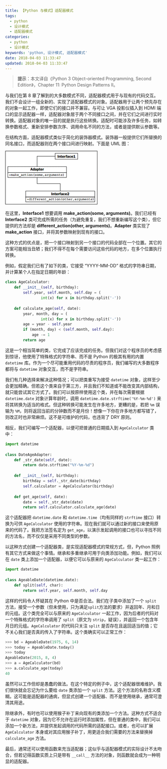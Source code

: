 ```yaml
---
title: 【Python 与模式】适配器模式
tags:
  - python
  - 设计模式
  - 适配器模式
categories:
  - python
  - 设计模式
keywords: 'python, 设计模式, 适配器模式'
date: 2018-04-03 11:33:47
updated: 2018-04-03 11:33:47
---
```


> **提示**：本文译自《Python 3 Object-oriented Programming, Second Edition》，Chapter 11: Python Design Patterns II。

与我们在第 8 章了解到的大多数模式不同，适配器模式用于与现有的代码交互。我们不会设计一组全新的、实现了适配器模式的对象。适配器用于让两个预先存在的对象一起工作，即使它们的接口并不兼容。与可让 VGA 投影仪插入到 HDMI 端口的显示适配器一样，适配器对象居于两个不同接口之间，并在它们之间进行实时转换。适配器对象的唯一目的就是执行这些转换。适配时可能涉及许多任务，如转换参数格式、重新安排参数次序、调用命名不同的方法，或者是提供默认参数等。

在结构方面，适配器模式类似于简化的装饰器模式。装饰器一般提供它们所替换的同名接口，而适配器则在两个接口间进行映射。下面是 UML 图：

![适配器模式](../imgs/python_adapter_pattern_01.png)
<!-- more -->

在这里，**Interface1** 想要调用 **make_action(some, arguments)**。我们已经有 **Interface2** 类可完成所需的任务（为避免重复，我们不想重新编写这个类），但它提供的方法却是 **different_action(other, arguments)**。**Adapter** 类实现了 **make_action** 接口，并将其参数映射到现有的接口。

这种方式的优点是，把一个接口映射到另一个接口的代码全部在一个位置。其它的方案可能相当丑陋；我们不得不在每个需要访问这些代码的地方，在多个位置执行转换。

例如，假定我们已有了如下的类，它接受 “YYYY-MM-DD” 格式的字符串日期，并计算某个人在指定日期的年龄：

```python
class AgeCalculator:
    def __init__(self, birthday):
        self.year, self.month, self.day = (
                int(x) for x in birthday.split('-'))

    def calculate_age(self, date):
        year, month, day = (
                int(x) for x in birthday.split('-'))
        age = year - self.year
        if (month, day) < (self.month, self.day):
            age -= 1
        return age
```

这是一个相当简单的类，它完成了应该完成的任务。但我们对这个程序员的考虑感到惊讶，他使用了特殊格式的字符串、而不是 Python 的极其有用的内置 `datetime` 库。作为一个尽可能重用代码的尽责的程序员，我们编写的大多数程序都将与 `datetime` 对象交互，而不是字符串。

我们有几种选择来解决这种情况；可以把类重写为接受 `datetime` 对象，这样至少会更加精确。但若这个类来自于第三方，并且我们不知道或不能改变其内部结构，就只能尝试其它方式了。我们可以按原样使用这个类，并在每次需要根据 `datetime.date` 对象计算年龄时，调用 `datetime.date.strftime('%Y-%m-%d')` 来将其转换为适当的格式。但这种转换可能发生在许多地方，更糟的是，若把 `%m` 误输为 `%M`，则将返回当前的分钟数而不是月份！想像一下你在许多地方都写错了，则改正时也非常麻烦。这不是可维护的代码，也违背了 DRY 原则。

相反，我们可编写一个适配器，以便可把普通的日期插入到 `AgeCalculator` 类中：

```python
import datetime

class DateAgeAdapter:
    def _str_date(self, date):
        return date.strftime("%Y-%m-%d")

    def __init__(self, birthday):
        birthday = self._str_date(birthday)
        self.calculator = AgeCalculator(birthday)

    def get_age(self, date):
        date = self._str_date(date)
        return self.calculator.calculate_age(date)
```

这个适配器把 `datetime.date` 和 `datetime.time`（均有同样的 `strftime` 接口）转换为可供 `AgeCalculator` 使用的字符串。现在我们就可以通过新的接口来使用原来的代码了。我把方法签名定为 `get_age`，以演示发起调用的接口也可以寻找不同的方法名，而不仅仅是采用不同类型的参数。

以这种方式创建一个适配器类，是实现适配器模式的常规方式，但，Python 照例有其它方式来做这个事情。继承和多重继承可用于向类添加功能。例如，我们可以在 `date` 类上添加一个适配器，以便它可以与原来的 `AgeCalculator` 类一起工作：

```python
import datetime

class AgeableDate(datetime.date):
    def split(self, char):
        return self.year, self.month, self.day
```

这样的代码令人怀疑其在 Python 中是否合法。我们在子类中添加了一个 `split` 方法，接受一个参数（但未使用，只为满足`split`方法的要求）并返回年、月和日的元组。这个类完全可以与原来的 `AgeCalculator` 一起工作，因为后者的代码对一个特殊格式的字符串调用了 `split`（原文为 `strip`，疑误），并返回一个包含年月日的元组。`AgeCalculator` 的代码只关注 `split` 是否存在且返回适当的值；它不关心我们是否真的传入了字符串。这个类确实可以正常工作：

```python
>>> bd = AgeableDate(1975, 6, 14)
>>> today = AgeableDate.today()
>>> today
AgeableDate(2015, 8, 4)
>>> a = AgeCalculator(bd)
>>> a.calculate_age(today)
40
```

虽然可以工作但却是愚蠢的做法。在这个特定的例子中，这个适配器很难维护。我们很快就会忘记为什么要给 `date` 类添加一个 `split` 方法。这个方法的名称含义模糊。这可能是适配器的通病，但显式创建一个适配器、而不是使用继承，通常可澄清其用途。

除继承外，有时也可以使用猴子补丁来向现有的类添加一个方法。这种方式不适合于 `datetime` 对象，因为它不允许在运行时添加属性，但在普通的类中，我们可以添加一个新方法，并提供发起调用的代码所需的适配接口。或者，也可以扩展 `AgeCalculator` 本身或对其应用猴子补丁，用更适合我们需要的方法来替换掉 `calculate_age` 方法。

最后，通常还可以使用函数来充当适配器；这似乎与适配器模式的实际设计不太吻合，但若记得函数实质上只是带有 `__call__` 方法的对象，则函数就会成为一种明显的适配器。
